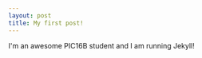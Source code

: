 ```yaml
---
layout: post
title: My first post!
---
```


I'm an awesome PIC16B student and I am running Jekyll! 
